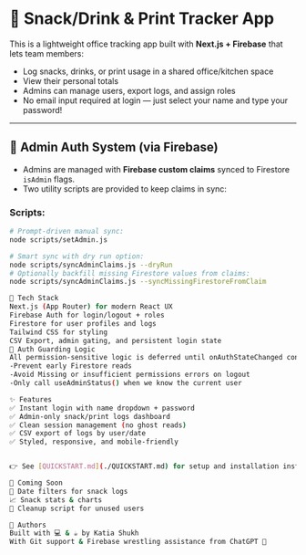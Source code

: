 # 🍿 Snack/Drink & Print Tracker App

This is a lightweight office tracking app built with **Next.js + Firebase** that lets team members:

- Log snacks, drinks, or print usage in a shared office/kitchen space
- View their personal totals
- Admins can manage users, export logs, and assign roles
- No email input required at login — just select your name and type your password!

---

## 🔐 Admin Auth System (via Firebase)

- Admins are managed with **Firebase custom claims** synced to Firestore `isAdmin` flags.
- Two utility scripts are provided to keep claims in sync:

### Scripts:
```bash
# Prompt-driven manual sync:
node scripts/setAdmin.js

# Smart sync with dry run option:
node scripts/syncAdminClaims.js --dryRun
# Optionally backfill missing Firestore values from claims:
node scripts/syncAdminClaims.js --syncMissingFirestoreFromClaim

🔧 Tech Stack
Next.js (App Router) for modern React UX
Firebase Auth for login/logout + roles
Firestore for user profiles and logs
Tailwind CSS for styling
CSV Export, admin gating, and persistent login state
🧠 Auth Guarding Logic
All permission-sensitive logic is deferred until onAuthStateChanged confirms login. We use a flag (canCheckAdmin) to:
-Prevent early Firestore reads
-Avoid Missing or insufficient permissions errors on logout
-Only call useAdminStatus() when we know the current user

✨ Features
✅ Instant login with name dropdown + password
✅ Admin-only snack/print logs dashboard
✅ Clean session management (no ghost reads)
✅ CSV export of logs by user/date
✅ Styled, responsive, and mobile-friendly


👉 See [QUICKSTART.md](./QUICKSTART.md) for setup and installation instructions.

🚧 Coming Soon
🔄 Date filters for snack logs
📈 Snack stats & charts
🧼 Cleanup script for unused users

🤝 Authors
Built with 💻 & ☕ by Katia Shukh
With Git support & Firebase wrestling assistance from ChatGPT 🧠